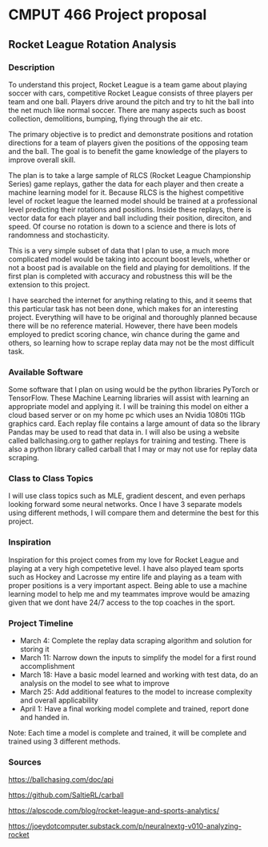 # **CMPUT 466 Project proposal**

## **Rocket League Rotation Analysis**

### **Description**

To understand this project, Rocket League is a team game about playing soccer with cars, competitive Rocket League consists of three players per team and one ball. Players drive around the pitch and try to hit the ball into the net much like normal soccer. There are many aspects such as boost collection, demolitions, bumping, flying through the air etc.

The primary objective is to predict and demonstrate positions and rotation directions for a team of players given the positions of the opposing team and the ball. The goal is to benefit the game knowledge of the players to improve overall skill.

The plan is to take a large sample of RLCS (Rocket League Championship Series) game replays, gather the data for each player and then create a machine learning model for it. Because RLCS is the highest competitive level of rocket league the learned model should be trained at a professional level predicting their rotations and positions. Inside these replays, there is vector data for each player and ball including their position, direciton, and speed. Of course no rotation is down to a science and there is lots of randomness and stochasticity.

This is a very simple subset of data that I plan to use, a much more complicated model would be taking into account boost levels, whether or not a boost pad is available on the field and playing for demolitions. If the first plan is completed with accuracy and robustness this will be the extension to this project.

I have searched the internet for anything relating to this, and it seems that this particular task has not been done, which makes for an interesting project. Everything will have to be original and thoroughly planned because there will be no reference material. However, there have been models employed to predict scoring chance, win chance during the game and others, so learning how to scrape replay data may not be the most difficult task.

### **Available Software**

Some software that I plan on using would be the python libraries PyTorch or TensorFlow. These Machine Learning libraries will assist with learning an appropriate model and applying it. I will be training this model on either a cloud based server or on my home pc which uses an Nvidia 1080ti 11Gb graphics card. Each replay file contains a large amount of data so the library Pandas may be used to read that data in. I will also be using a website called ballchasing.org to gather replays for training and testing. There is also a python library called carball that I may or may not use for replay data scraping.

### **Class to Class Topics**

I will use class topics such as MLE, gradient descent, and even perhaps looking forward some neural networks. Once I have 3 separate models using different methods, I will compare them and determine the best for this project.

### **Inspiration**

Inspiration for this project comes from my love for Rocket League and playing at a very high competetive level. I have also played team sports such as Hockey and Lacrosse my entire life and playing as a team with proper positions is a very important aspect. Being able to use a machine learning model to help me and my teammates improve would be amazing given that we dont have 24/7 access to the top coaches in the sport. 

### **Project Timeline**

- March 4: Complete the replay data scraping algorithm and solution for storing it
- March 11: Narrow down the inputs to simplify the model for a first round accomplishment
- March 18: Have a basic model learned and working with test data, do an analysis on the model to see what to improve
- March 25: Add additional features to the model to increase complexity and overall applicability
- April 1: Have a final working model complete and trained, report done and handed in.

Note: Each time a model is complete and trained, it will be complete and trained using 3 different methods.

### **Sources**

https://ballchasing.com/doc/api  

https://github.com/SaltieRL/carball  

https://alpscode.com/blog/rocket-league-and-sports-analytics/  

https://joeydotcomputer.substack.com/p/neuralnextg-v010-analyzing-rocket